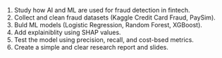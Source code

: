 1. Study how AI and ML are used for fraud detection in fintech.
2. Collect and clean fraud datasets (Kaggle Credit Card Fraud, PaySim).
3. Buld ML models (Logistic Regression, Random Forest, XGBoost).
4. Add explainiblity using SHAP values. 
5. Test the model using precision, recall, and cost-bsed metrics.
6. Create a simple and clear research report and slides.